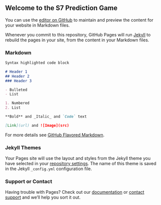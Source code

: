 ## Welcome to the S7 Prediction Game

You can use the [editor on GitHub](https://github.com/WadeWarren1/WadeWarren1.github.io/edit/master/index.md) to maintain and preview the content for your website in Markdown files.

Whenever you commit to this repository, GitHub Pages will run [Jekyll](https://jekyllrb.com/) to rebuild the pages in your site, from the content in your Markdown files.

### Markdown

<style>
.bar {
  fill: steelblue;
}

.bar:hover {
  fill: brown;
}
</style>

<div id='d3div'></div>

<script src="https://d3js.org/d3.v4.min.js"></script>

<script>

var w = 600
var h = 500
var margin = 5
var padding = 50

var gheight = 80
var gwidth = (gheight*4)


		// Get the data
  
 d3.csv("WadeWarren1.github.io/data.csv", function(error, data) {

   data.forEach(function(d) {
          if (error) throw error;
                  d.abv = d.abv;
                  d.id = d.id;
                  d.num = +d.num;
              });
console.log(data)

var maximum = d3.max(data, function(d) { return d.num; });
        console.log("max is " + maximum);

console.log(maximum)

var svg = d3.select("#d3div")
            .append("svg")
            .attr("width", w)
            .attr("height", h);

var sortBars = function() {

   svg.selectAll("rect")
      .sort(function(a, b) {
             return d3.ascending(a.num, b.num);
               })
           .transition()

        .duration(1000)
            .attr("x", function (d,i)
                     {if (i <6) {return padding} else if (i<12) {return padding+gwidth} else {return padding +(gwidth*2)} })
           		.attr("y", function(d,i)
                     {if (i<6) {return (i*gheight)} else if (i<12) {return ((i-6)*gheight) } else {return ((i-12)*gheight)}})
              .style("fill", function (d) {return d3.rgb(0,(4*d.num),0)})


              svg.selectAll ("text")
              .sort(function(a, b) {
                    return d3.ascending(a.num, b.num);
                  })
                  .transition()

                  .duration(1000)

                  .attr("x", function (d,i)
                        {if (i <6) {return padding} else if (i<12) {return padding+gwidth} else {return padding +(gwidth*2)} })
                  .attr("y", function(d,i)
                        {if (i<6) {return (i*gheight)} else if (i<12) {return ((i-6)*gheight) } else {return ((i-12)*gheight)}})
                      }

svg.selectAll (".bar")
    .data(data)
    .enter()
    .append("rect")
    .attr("class", "bar")
		.attr("width", gwidth - margin)
		.attr("height", gheight - margin)
		.attr("x", function (d,i)
          {if (i <6) {return padding} else if (i<12) {return padding+gwidth} else {return padding +(gwidth*2)} })
		.attr("y", function(d,i)
          {if (i<6) {return (i*gheight)} else if (i<12) {return ((i-6)*gheight) } else {return ((i-12)*gheight)}})
		.style("fill", function (d) {return d3.rgb(0,(2*d.num),(4*d.num))})
    .style("stroke", "black")
    .style("stroke-width", "3px")
    .on("mouseover", function(d) {d3.select(this)
         .style("fill", "red")})
    .on("mouseout", function(d) {d3.select(this)
        .style("fill", function (d) {return d3.rgb(0,(2*d.num),(4*d.num))})})

    .on("click", function() {
             sortBars();
     });


svg.selectAll ("text")
		.data(data)
		.enter()
		.append("text")
		.attr("width", gwidth + margin)
	.attr("height", gheight - margin)
	.attr("x", function (d,i)
        {if (i <6) {return padding} else if (i<12) {return padding+gwidth} else {return padding +(gwidth*2)} })
	.attr("y", function(d,i)
        {if (i<6) {return (i*gheight)} else if (i<12) {return ((i-6)*gheight) } else {return ((i-12)*gheight)}})
  .attr("dy",(gheight/2))
  .attr("dx", padding)
	.text(function(d) { return "(" +d.abv+")"+ " " + d.id + "--" +d.num ; })
  .attr("font-size", function (d) {return gheight/8})
  .attr("fill", "white");

	});
</script>


```markdown
Syntax highlighted code block

# Header 1
## Header 2
### Header 3

- Bulleted
- List

1. Numbered
2. List

**Bold** and _Italic_ and `Code` text

[Link](url) and ![Image](src)
```

For more details see [GitHub Flavored Markdown](https://guides.github.com/features/mastering-markdown/).

### Jekyll Themes

Your Pages site will use the layout and styles from the Jekyll theme you have selected in your [repository settings](https://github.com/WadeWarren1/WadeWarren1.github.io/settings). The name of this theme is saved in the Jekyll `_config.yml` configuration file.

### Support or Contact

Having trouble with Pages? Check out our [documentation](https://help.github.com/categories/github-pages-basics/) or [contact support](https://github.com/contact) and we’ll help you sort it out.
